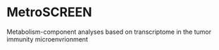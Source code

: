 # MetroSCREEN
Metabolism-component analyses based on transcriptome in the tumor immunity microenvrionment
